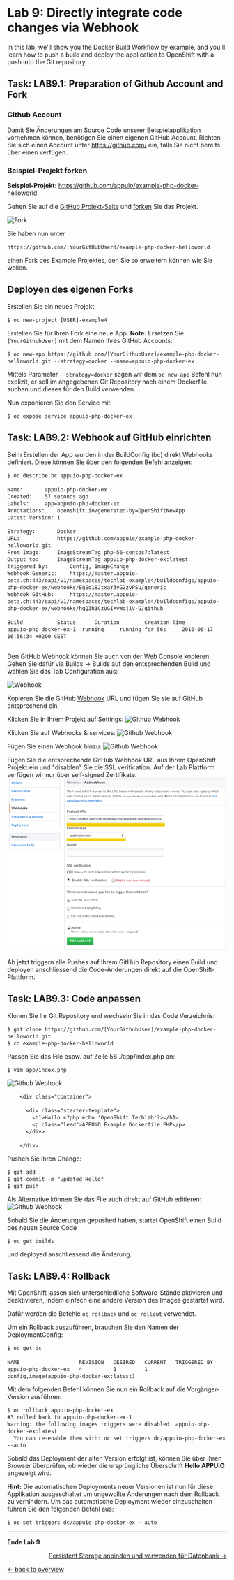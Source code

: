 # Lab 9: Directly integrate code changes via Webhook

In this lab, we'll show you the Docker Build Workflow by example, and you'll learn how to push a build and deploy the application to OpenShift with a push into the Git repository.

## Task: LAB9.1: Preparation of Github Account and Fork

### Github Account

Damit Sie Änderungen am Source Code unserer Beispielapplikation vornehmen können, benötigen Sie einen eigenen GitHub Account. Richten Sie sich einen Account unter https://github.com/ ein, falls Sie nicht bereits über einen verfügen.

### Beispiel-Projekt forken

**Beispiel-Projekt:** https://github.com/appuio/example-php-docker-helloworld

Gehen Sie auf die [GitHub Projekt-Seite](https://github.com/appuio/example-php-docker-helloworld) und [forken](https://help.github.com/articles/fork-a-repo/) Sie das Projekt.

![Fork](../images/lab_9_fork_example.png)


Sie haben nun unter
```
https://github.com/[YourGitHubUser]/example-php-docker-helloworld
```

einen Fork des Example Projektes, den Sie so erweitern können wie Sie wollen.

## Deployen des eigenen Forks

Erstellen Sie ein neues Projekt:
```
$ oc new-project [USER]-example4
```

Erstellen Sie für Ihren Fork eine neue App. **Note:** Ersetzen Sie `[YourGithubUser]` mit dem Namen Ihres GitHub Accounts:

```
$ oc new-app https://github.com/[YourGithubUser]/example-php-docker-helloworld.git --strategy=docker --name=appuio-php-docker-ex
```
Mittels Parameter `--strategy=docker` sagen wir dem `oc new-app` Befehl nun explizit, er soll im angegebenen Git Repository nach einem Dockerfile suchen und dieses für den Build verwenden.

Nun exponieren Sie den Service mit:
```
$ oc expose service appuio-php-docker-ex
```

## Task: LAB9.2: Webhook auf GitHub einrichten

Beim Erstellen der App wurden in der BuildConfig (bc) direkt Webhooks definiert. Diese können Sie über den folgenden Befehl anzeigen:

```
$ oc describe bc appuio-php-docker-ex

Name:		appuio-php-docker-ex
Created:	57 seconds ago
Labels:		app=appuio-php-docker-ex
Annotations:	openshift.io/generated-by=OpenShiftNewApp
Latest Version:	1

Strategy:		Docker
URL:			https://github.com/appuio/example-php-docker-helloworld.git
From Image:		ImageStreamTag php-56-centos7:latest
Output to:		ImageStreamTag appuio-php-docker-ex:latest
Triggered by:		Config, ImageChange
Webhook Generic:	https://master.appuio-beta.ch:443/oapi/v1/namespaces/techlab-example4/buildconfigs/appuio-php-docker-ex/webhooks/EqEq18JtxaY3vG2zvPSU/generic
Webhook GitHub:		https://master.appuio-beta.ch:443/oapi/v1/namespaces/techlab-example4/buildconfigs/appuio-php-docker-ex/webhooks/hqQ3h1CzUGIXvWqjiV-G/github

Build			Status		Duration		Creation Time
appuio-php-docker-ex-1 	running 	running for 56s 	2016-06-17 16:56:34 +0200 CEST


```

Den GitHub Webhook können Sie auch von der Web Console kopieren. Gehen Sie dafür via Builds → Builds auf den entsprechenden Build und wählen Sie das Tab Configuration aus:

![Webhook](../images/lab_9_webhook_ose3.png)

Kopieren Sie die GitHub [Webhook](https://developer.github.com/webhooks/) URL und fügen Sie sie auf GitHub entsprechend ein.

Klicken Sie in Ihrem Projekt auf Settings:
![Github Webhook](../images/lab_09_webhook_github1.png)

Klicken Sie auf Webhooks & services:
![Github Webhook](../images/lab_09_webhook_github2.png)

Fügen Sie einen Webhook hinzu:
![Github Webhook](../images/lab_09_webhook_github3.png)

Fügen Sie die entsprechende GitHub Webhook URL aus Ihrem OpenShift Projekt ein und "disablen" Sie die SSL verification. Auf der Lab Plattform verfügen wir nur über self-signed Zertifikate.
![Github Webhook](../images/lab_09_webhook_github4.png)

Ab jetzt triggern alle Pushes auf Ihrem GitHub Repository einen Build und deployen anschliessend die Code-Änderungen direkt auf die OpenShift-Plattform.

## Task: LAB9.3: Code anpassen

Klonen Sie Ihr Git Repository und wechseln Sie in das Code Verzeichnis:
```
$ git clone https://github.com/[YourGithubUser]/example-php-docker-helloworld.git
$ cd example-php-docker-helloworld
```

Passen Sie das File bspw. auf Zeile 56 ./app/index.php an:
```
$ vim app/index.php
```

![Github Webhook](../images/lab_9_codechange1.png)

```
    <div class="container">

      <div class="starter-template">
        <h1>Hallo <?php echo 'OpenShift Techlab'?></h1>
        <p class="lead">APPUiO Example Dockerfile PHP</p>
      </div>

    </div>
```

Pushen Sie Ihren Change:
```
$ git add .
$ git commit -m "updated Hello"
$ git push
```

Als Alternative können Sie das File auch direkt auf GitHub editieren:
![Github Webhook](../images/lab_9_edit_on_github.png)

Sobald Sie die Änderungen gepushed haben, startet OpenShift einen Build des neuen Source Code
```
$ oc get builds
```

und deployed anschliessend die Änderung.

## Task: LAB9.4: Rollback

Mit OpenShift lassen sich unterschiedliche Software-Stände aktivieren und deaktivieren, indem einfach eine andere Version des Images gestartet wird.

Dafür werden die Befehle `oc rollback` und `oc rollout` verwendet.

Um ein Rollback auszuführen, brauchen Sie den Namen der DeploymentConfig:

```
$ oc get dc

NAME                   REVISION   DESIRED   CURRENT   TRIGGERED BY
appuio-php-docker-ex   4          1         1         config,image(appuio-php-docker-ex:latest)

```

Mit dem folgenden Befehl können Sie nun ein Rollback auf die Vorgänger-Version ausführen:

```
$ oc rollback appuio-php-docker-ex
#3 rolled back to appuio-php-docker-ex-1
Warning: the following images triggers were disabled: appuio-php-docker-ex:latest
  You can re-enable them with: oc set triggers dc/appuio-php-docker-ex --auto
```

Sobald das Deployment der alten Version erfolgt ist, können Sie über Ihren Browser überprüfen, ob wieder die ursprüngliche Überschrift **Hello APPUiO** angezeigt wird.

**Hint:** Die automatischen Deployments neuer Versionen ist nun für diese Applikation ausgeschaltet um ungewollte Änderungen nach dem Rollback zu verhindern. Um das automatische Deployment wieder einzuschalten führen Sie den folgenden Befehl aus:


```
$ oc set triggers dc/appuio-php-docker-ex --auto
```

---

**Ende Lab 9**

<p width="100px" align="right"><a href="10_persistent_storage.md">Persistent Storage anbinden und verwenden für Datenbank →</a></p>

[← back to overview](../README.md)
